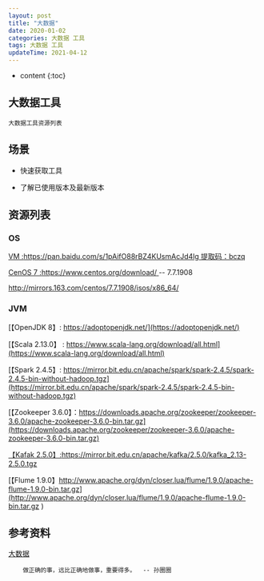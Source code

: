 ```yaml
---
layout: post
title: "大数据"
date: 2020-01-02
categories: 大数据 工具
tags: 大数据 工具
updateTime: 2021-04-12
---
```


* content
{:toc}

## 大数据工具
	
	大数据工具资源列表

## 场景

-	快速获取工具

-	了解已使用版本及最新版本


## 资源列表


### OS

[VM          :https://pan.baidu.com/s/1pAifO88rBZ4KUsmAcJd4lg 提取码：bczq](https://pan.baidu.com/s/1pAifO88rBZ4KUsmAcJd4lg)

[CenOS 7     :https://www.centos.org/download/ ](https://www.centos.org/download/)  --  7.7.1908

http://mirrors.163.com/centos/7.7.1908/isos/x86_64/ 


### JVM

[【OpenJDK 8】: https://adoptopenjdk.net/](https://adoptopenjdk.net/)

[【Scala 2.13.0】 : https://www.scala-lang.org/download/all.html](https://www.scala-lang.org/download/all.html)

[【Spark 2.4.5】: https://mirror.bit.edu.cn/apache/spark/spark-2.4.5/spark-2.4.5-bin-without-hadoop.tgz](https://mirror.bit.edu.cn/apache/spark/spark-2.4.5/spark-2.4.5-bin-without-hadoop.tgz)

[【Zookeeper 3.6.0】：https://downloads.apache.org/zookeeper/zookeeper-3.6.0/apache-zookeeper-3.6.0-bin.tar.gz](https://downloads.apache.org/zookeeper/zookeeper-3.6.0/apache-zookeeper-3.6.0-bin.tar.gz) 

[【Kafak 2.5.0】:https://mirror.bit.edu.cn/apache/kafka/2.5.0/kafka_2.13-2.5.0.tgz ](https://mirror.bit.edu.cn/apache/kafka/2.5.0/kafka_2.13-2.5.0.tgz)

[【Flume 1.9.0】http://www.apache.org/dyn/closer.lua/flume/1.9.0/apache-flume-1.9.0-bin.tar.gz](http://www.apache.org/dyn/closer.lua/flume/1.9.0/apache-flume-1.9.0-bin.tar.gz )


## 参考资料

[大数据](https://baike.baidu.com/item/%E5%A4%A7%E6%95%B0%E6%8D%AE/1356941?fr=aladdin)


```text
	做正确的事，远比正确地做事，重要得多。  -- 孙圈圈
```